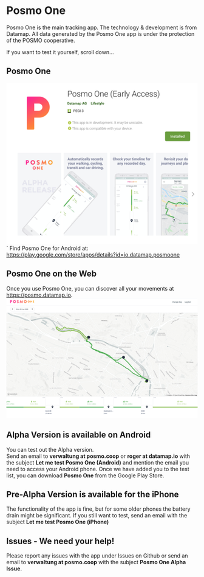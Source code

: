# Posmo One
Posmo One is the main tracking app. The technology & development is from Datamap. 
All data generated by the Posmo One app is under the protection of the POSMO cooperative.  

If you want to test it yourself, scroll down...

## Posmo One 
![Posmo One on Play Store](https://raw.githubusercontent.com/posmocoop/posmo_one/master/posmo_one_on_play_store.png)`
Find Posmo One for Android at: https://play.google.com/store/apps/details?id=io.datamap.posmoone


## Posmo One on the Web
Once you use Posmo One, you can discover all your movements at https://posmo.datamap.io.
![Posmo One on the Web](https://github.com/posmocoop/posmo_one/blob/master/posmo_one_on_the_web.png)


## Alpha Version is available on Android 
You can test out the Alpha version.      
Send an email to **verwaltung at posmo.coop** or **roger at datamap.io** with the subject **Let me test Posmo One (Android)** and mention the email you need to access your Android phone. 
Once we have added you to the test list, you can download **Posmo One** from the Google Play Store.

## Pre-Alpha Version is available for the iPhone
The functionality of the app is fine, but for some older phones the battery drain might be significant. 
If you still want to test, send an email with the subject **Let me test Posmo One (iPhone)** 

## Issues - We need your help!
Please report any issues with the app under Issues on Github or send an email to **verwaltung at posmo.coop** with the subject **Posmo One Alpha Issue**.

